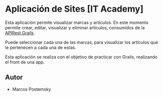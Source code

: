 # Aplicación de Sites [IT Academy]

Esta aplicación permite visualizar marcas y artículos. En este momento permite crear, editar, visualizar y eliminar
articulos, consumidos de la [APIRest Grails](https://github.com/marcospostemsky/APIrestGrails).

Puede seleccionar cada una de las marcas, para visualizar los artículos que le pertenecen a cada una de estas.


Esta aplicación se realiza con el objetivo de practicar con Grails, realizando el front 
de una app.

## Autor

* Marcos Postemsky

